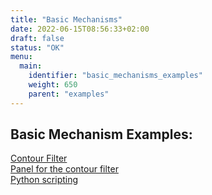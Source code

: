 ```yaml
---
title: "Basic Mechanisms"
date: 2022-06-15T08:56:33+02:00
draft: false
status: "OK"
menu: 
  main:
    identifier: "basic_mechanisms_examples"
    weight: 650
    parent: "examples"
---
```


## Basic Mechanism Examples:
[Contour Filter](/categories/basic_mechanisms/contour_filter/)  
[Panel for the contour filter](/categories/basic_mechanisms/macro_modules_and_module_interaction/example1/)  
[Python scripting](/categories/basic_mechanisms/macro_modules_and_module_interaction/example2/)  

